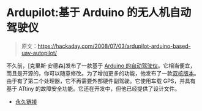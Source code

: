 # Ardupilot:基于 Arduino 的无人机自动驾驶仪

> 原文：<https://hackaday.com/2008/07/03/ardupilot-arduino-based-uav-autopilot/>

不久前，[克里斯·安德森]发布了一款基于 [Arduino 的自动驾驶仪](http://diydrones.ning.com/profiles/blog/show?id=705844%3ABlogPost%3A35640)。它相当便宜，而且是开源的，你可以随意修改。为了增加更多的功能，他发布了一款[双核版本](http://diydrones.ning.com/profiles/blog/show?id=705844%3ABlogPost%3A40459)。由于有了第二个处理器，它不再需要外部硬件副驾驶。它使用车载 GPS，并具有基于 ATtiny 的故障安全功能。它还在开发中，但他已经提供了设计文件。

*   [永久链接](http://diydrones.ning.com/profiles/blog/show?id=705844%3ABlogPost%3A35640)